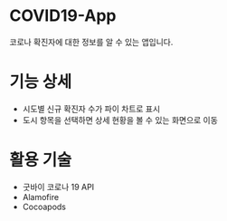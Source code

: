 # COVID19-App
코로나 확진자에 대한 정보를 알 수 있는 앱입니다.

# 기능 상세
- 시도별 신규 확진자 수가 파이 차트로 표시
- 도시 항목을 선택하면 상세 현황을 볼 수 있는 화면으로 이동

# 활용 기술
- 굿바이 코로나 19 API
- Alamofire
- Cocoapods


